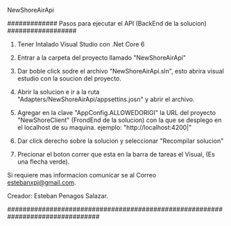 NewShoreAirApi

############# Pasos para ejecutar el API (BackEnd de la solucion) ##################

1. Tener Intalado Visual Studio con .Net Core 6

2. Entrar a la carpeta del proyecto llamado "NewShoreAirApi"

3. Dar boble click sodre el archivo "NewShoreAirApi.sln", esto abrira visual estudio con la soucion del proyecto.

4. Abrir la solucion e ir a la ruta "Adapters/NewShoreAirApi/appsettins.josn" y abrir el archivo.

5. Agregar en la  clave "AppConfig.ALLOWEDORIGI" la URL del proyecto "NewShoreClient" (FrondEnd de la solucion) con la que se desplego en el localhost de su maquina. ejemplo: "http://localhost:4200|"

6. Dar click derecho sobre la solucion y seleccionar "Recompilar solucion"

7. Precionar el boton correr que esta en la barra de tareas el Visual, (Es una flecha verde).


Si requiere mas informacion comunicar se al Correo estebanxpj@gmail.com.

Creador: Esteban Penagos Salazar.

################################################################################